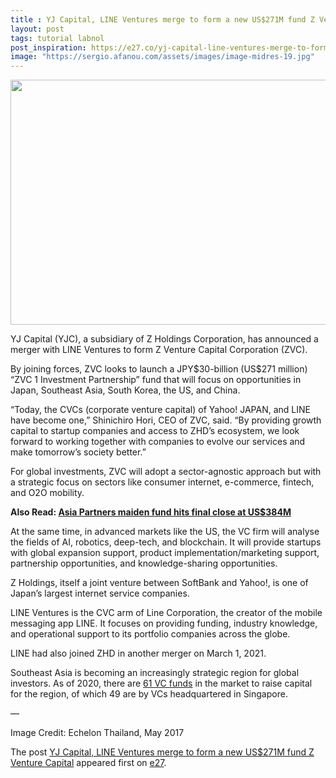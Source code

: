 ```yaml
---
title : YJ Capital, LINE Ventures merge to form a new US$271M fund Z Venture Capital
layout: post
tags: tutorial labnol
post_inspiration: https://e27.co/yj-capital-line-ventures-merge-to-form-a-new-us271m-fund-20210401/
image: "https://sergio.afanou.com/assets/images/image-midres-19.jpg"
---
```


<img loading="lazy" class="size-full wp-image-412874 aligncenter" src="https://e27.co/wp-content/uploads/2021/04/download-2.jpeg" alt="" width="690" height="392" />
<p>YJ Capital (YJC), a subsidiary of Z Holdings Corporation, has announced a merger with LINE Ventures to form Z Venture Capital Corporation (ZVC).</p>
<p>By joining forces, ZVC looks to launch a JPY$30-billion (US$271 million) &#8220;ZVC 1 Investment Partnership” fund that will focus on opportunities in Japan, Southeast Asia, South Korea, the US, and China.</p>
<p>&#8220;Today, the CVCs (corporate venture capital) of Yahoo! JAPAN, and LINE have become one,&#8221; Shinichiro Hori, CEO of ZVC, said. &#8220;By providing growth capital to startup companies and access to ZHD&#8217;s ecosystem, we look forward to working together with companies to evolve our services and make tomorrow’s society better.&#8221;</p>
<p>For global investments, ZVC will adopt a sector-agnostic approach but with a strategic focus on sectors like consumer internet, e-commerce, fintech, and O2O mobility.</p>
<p><strong>Also Read: <a rel="follow" href="https://e27.co/asia-partnerss-maiden-fund-hits-final-close-at-us384m-20210304/">Asia Partners maiden fund hits final close at US$384M</a></strong></p>
<p>At the same time, in advanced markets like the US, the VC firm will analyse the fields of AI, robotics, deep-tech, and blockchain. It will provide startups with global expansion support, product implementation/marketing support, partnership opportunities, and knowledge-sharing opportunities.</p>
<p>Z Holdings, itself a joint venture between SoftBank and Yahoo!, is one of Japan&#8217;s largest internet service companies.</p>
<p>LINE Ventures is the CVC arm of Line Corporation, the creator of the mobile messaging app LINE. It focuses on providing funding, industry knowledge, and operational support to its portfolio companies across the globe.</p>
<p>LINE had also joined ZHD in another merger on March 1, 2021.</p>
<p>Southeast Asia is becoming an increasingly strategic region for global investors. As of 2020, there are <a rel="follow" href="https://www.dealstreetasia.com/stories/sea-vc-funds-q3-review-213985/#:~:text=Beyond%20closed%20funds%2C%20there%20are,total%20target%20of%20%241%20billion.">61 VC funds</a> in the market to raise capital for the region, of which 49 are by VCs headquartered in Singapore.</p>
<p>&#8212;</p>
<p>Image Credit: Echelon Thailand, May 2017</p>
<p>The post <a rel="nofollow" href="https://e27.co/yj-capital-line-ventures-merge-to-form-a-new-us271m-fund-20210401/">YJ Capital, LINE Ventures merge to form a new US$271M fund Z Venture Capital</a> appeared first on <a rel="nofollow" href="https://e27.co">e27</a>.</p>
